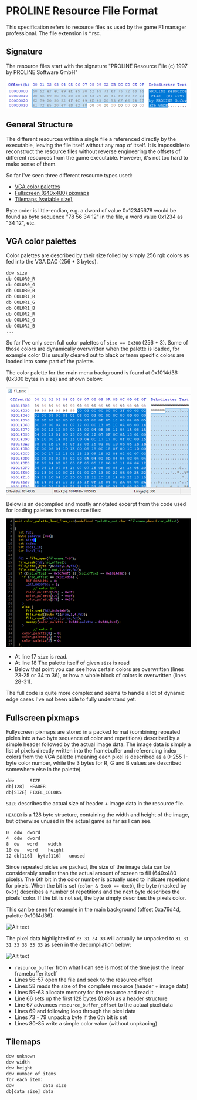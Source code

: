 # PROLINE Resource File Format

This specification refers to resource files as used by the game F1 manager professional. The file extension is *.rsc.

## Signature

The resource files start with the signature "PROLINE Resource File  (c) 1997 by PROLINE Software GmbH"

![Alt text](signature.png?raw=true "Signature")

## General Structure

The different resources within a single file a referenced directly by the executable, leaving the file itself without any
map of itself. It is impossible to reconstruct the resource files without reverse engineering the offsets of different resources from the game executable. However, it's not too hard to make sense of them.

So far I've seen three different resource types used:

* [VGA color palettes](#vga-color-palettes)
* [Fullscreen (640x480) pixmaps](#fullscreen-pixmaps)
* [Tilemaps (variable size)](#tilemaps)

Byte order is little-endian, e.g. a dword of value 0x12345678 would be found as byte sequence "78 56 34 12" in the file, a word value 0x1234 as "34 12", etc.

## VGA color palettes

Color palettes are described by their size folled by simply 256 rgb colors as fed into the VGA DAC (256 * 3 bytes).

```
ddw size
db COLOR0_R
db COLOR0_G
db COLOR0_B
db COLOR1_R
db COLOR1_G
db COLOR1_B
db COLOR2_R
db COLOR2_G
db COLOR2_B
...
```

So far I've only seen full color palettes of ```size == 0x300``` (256 * 3). Some of those colors are dynamically overwritten when the palette is loaded, for example color 0  is usually cleared out to black or team specific colors are loaded into some part of the palette.

The color palette for the main menu background is found at 0x1014d36 (0x300 bytes in size) and shown below:

![Alt text](palette.png?raw=true "Palette")

Below is an decompiled and mostly annotated excerpt from the code used for loading palettes from resource files:

![Alt text](palette_code.png?raw=true "Palette Loading Code")

- At line 17 ```size``` is read.
- At line 18 The palette itself of given ```size``` is read
- Below that point you can see how certain colors are overwritten (lines 23-25 or 34 to 36), or how a whole block of colors is overwritten (lines 28-31).

The full code is quite more complex and seems to handle a lot of dynamic edge cases I've not been able to fully understand yet.

## Fullscreen pixmaps

Fullyscreen pixmaps are stored in a packed format (combining repeated pixles into a two byte sequence of color and repetitions) described by a simple header followed by the actual image data. The image data is simply a list of pixels directly written into the framebuffer and referencing index colors from the VGA palette (meaning each pixel is described as a 0-255 1-byte color number, while the 3 bytes for R, G and B values are described somewhere else in the palette).

```
ddw      SIZE
db[128]  HEADER
db[SIZE] PIXEL_COLORS
```

```SIZE``` describes the actual size of header + image data in the resource file. 

```HEADER``` is a 128 byte structure, containing the width and height of the image, but otherwise unused in the actual game as far as I can see.

```
0  ddw	dword		
4  ddw	dword		
8  dw	word	width	
10 dw	word	height	
12 db[116]	byte[116]	unused
```

Since repeated pixles are packed, the size of the image data can be considerably smaller than
the actual amount of screen to fill (640x480 pixels). The 6th bit in the color number is actually used to indicate repetions for pixels. When the bit is set (```color & 0xc0 == 0xc0```), the byte (masked by ```0x3f```) describes a number of repetitions and the next byte describes the pixels' color. If the bit is not set, the byte simply describes the pixels color.

This can be seen for example in the main background (offset 0xa76d4d, palette 0x1014d36):

![Alt text](fullscreen_packing.png?raw=true "Fullscreen Packing")

The pixel data highlighted of ```c3 31 c4 33``` will actually be unpacked to ```31 31 31 33 33 33 33``` as seen in the decompliation below:

![Alt text](fullscreen_code.png?raw=true "Fullscreen Image Loading Code")

- ```resource_buffer``` from what I can see is most of the time just the linear framebuffer itself
- Lines 56-57 open the file and seek to the resource offset
- Lines 58 reads the size of the complete resource (header + image data)
- Lines 59-63 allocate memory for the resource and read it
- Line 66 sets up the first 128 bytes (0x80) as a header structure
- Line 67 advances ```resource_buffer_offset``` to the actual pixel data
- Lines 69 and following loop through the pixel data
- Lines 73 - 79 unpack a byte if the 6th bit is set
- Lines 80-85 write a simple color value (without unpkacing)

## Tilemaps

```
ddw unknown
ddw width
ddw height
ddw number of items
for each item:
ddw           data_size
db[data_size] data
```

```

```


